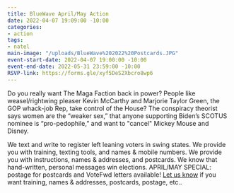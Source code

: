 ```yaml
---
title: BlueWave April/May Action
date: 2022-04-07 19:09:00 -10:00
categories:
- action
tags:
- natel
main-image: "/uploads/BlueWave%202022%20Postcards.JPG"
event-start-date: 2022-04-07 19:00:00 -10:00
event-end-date: 2022-05-31 23:59:00 -10:00
RSVP-link: https://forms.gle/xyf5DeS2Xbcro8wp6
---
```


Do you really want The Maga Faction back in power?  People like weasel/rightwing pleaser Kevin McCarthy and Marjorie Taylor Green, the GOP whack-job Rep, take control of the House? The conspiracy theorist says women are the “weaker sex,” that anyone supporting Biden’s SCOTUS nominee is “pro-pedophile,” and want to "cancel" Mickey Mouse and Disney. 

We text and write to register left leaning voters in swing states.  We provide you with training, texting tools, and names & mobile numbers.  We provide you with instructions, names & addresses, and postcards.  We know that hand-written, personal messages win elections. APRIL/MAY SPECIAL: postage for postcards and VoteFwd letters available!  [Let us know](https://forms.gle/xyf5DeS2Xbcro8wp6) if you want training, names & addresses, postcards, postage, etc..   
